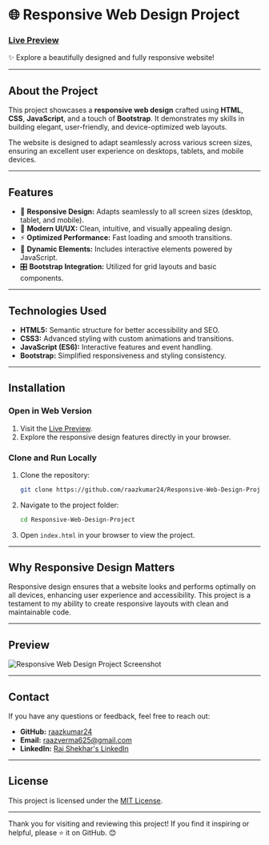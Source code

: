 
# 🌐 Responsive Web Design Project  

### [Live Preview](https://raazkumar24.github.io/Responsive-Web-Design-Project/)  
✨ Explore a beautifully designed and fully responsive website!  

---

## About the Project  
This project showcases a **responsive web design** crafted using **HTML**, **CSS**, **JavaScript**, and a touch of **Bootstrap**. It demonstrates my skills in building elegant, user-friendly, and device-optimized web layouts.  

The website is designed to adapt seamlessly across various screen sizes, ensuring an excellent user experience on desktops, tablets, and mobile devices.  

---

## Features  
- 📱 **Responsive Design:** Adapts seamlessly to all screen sizes (desktop, tablet, and mobile).  
- 🎨 **Modern UI/UX:** Clean, intuitive, and visually appealing design.  
- ⚡ **Optimized Performance:** Fast loading and smooth transitions.  
- 🔧 **Dynamic Elements:** Includes interactive elements powered by JavaScript.  
- 🎛️ **Bootstrap Integration:** Utilized for grid layouts and basic components.  

---

## Technologies Used  
- **HTML5:** Semantic structure for better accessibility and SEO.  
- **CSS3:** Advanced styling with custom animations and transitions.  
- **JavaScript (ES6):** Interactive features and event handling.  
- **Bootstrap:** Simplified responsiveness and styling consistency.  

---

## Installation  

### Open in Web Version  
1. Visit the [Live Preview](https://raazkumar24.github.io/Responsive-Web-Design-Project/).  
2. Explore the responsive design features directly in your browser.  

### Clone and Run Locally  
1. Clone the repository:  
   ```bash
   git clone https://github.com/raazkumar24/Responsive-Web-Design-Project.git
   ```  
2. Navigate to the project folder:  
   ```bash
   cd Responsive-Web-Design-Project
   ```  
3. Open `index.html` in your browser to view the project.  

---

## Why Responsive Design Matters  
Responsive design ensures that a website looks and performs optimally on all devices, enhancing user experience and accessibility. This project is a testament to my ability to create responsive layouts with clean and maintainable code.  

---

## Preview  
![Responsive Web Design Project Screenshot](https://i.postimg.cc/Jh6Ddmzy/Screenshot-2024-11-16-185413.png)  

---

## Contact  
If you have any questions or feedback, feel free to reach out:  
- **GitHub:** [raazkumar24](https://github.com/raazkumar24)  
- **Email:** raazverma625@gmail.com  
- **LinkedIn:** [Raj Shekhar's LinkedIn](https://www.linkedin.com/in/raj-shekhar-799898214)  

---

## License  
This project is licensed under the [MIT License](./LICENSE).  

---

Thank you for visiting and reviewing this project! If you find it inspiring or helpful, please ⭐ it on GitHub. 😊
```

